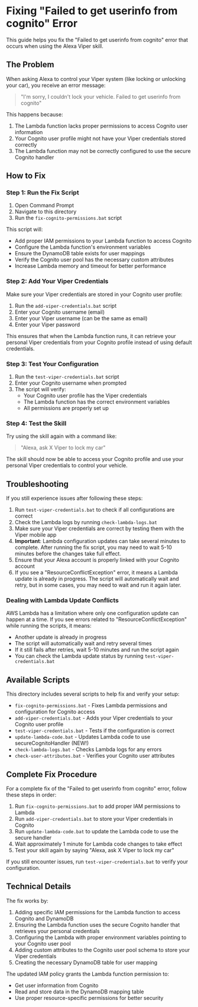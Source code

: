 # Fixing "Failed to get userinfo from cognito" Error

This guide helps you fix the "Failed to get userinfo from cognito" error that occurs when using the Alexa Viper skill.

## The Problem

When asking Alexa to control your Viper system (like locking or unlocking your car), you receive an error message:
> "I'm sorry, I couldn't lock your vehicle. Failed to get userinfo from cognito"

This happens because:
1. The Lambda function lacks proper permissions to access Cognito user information
2. Your Cognito user profile might not have your Viper credentials stored correctly
3. The Lambda function may not be correctly configured to use the secure Cognito handler

## How to Fix

### Step 1: Run the Fix Script

1. Open Command Prompt 
2. Navigate to this directory
3. Run the `fix-cognito-permissions.bat` script

This script will:
- Add proper IAM permissions to your Lambda function to access Cognito
- Configure the Lambda function's environment variables
- Ensure the DynamoDB table exists for user mappings
- Verify the Cognito user pool has the necessary custom attributes
- Increase Lambda memory and timeout for better performance

### Step 2: Add Your Viper Credentials

Make sure your Viper credentials are stored in your Cognito user profile:

1. Run the `add-viper-credentials.bat` script
2. Enter your Cognito username (email)
3. Enter your Viper username (can be the same as email)
4. Enter your Viper password

This ensures that when the Lambda function runs, it can retrieve your personal Viper credentials from your Cognito profile instead of using default credentials.

### Step 3: Test Your Configuration

1. Run the `test-viper-credentials.bat` script
2. Enter your Cognito username when prompted
3. The script will verify:
   - Your Cognito user profile has the Viper credentials
   - The Lambda function has the correct environment variables
   - All permissions are properly set up

### Step 4: Test the Skill

Try using the skill again with a command like:
> "Alexa, ask X Viper to lock my car"

The skill should now be able to access your Cognito profile and use your personal Viper credentials to control your vehicle.

## Troubleshooting

If you still experience issues after following these steps:

1. Run `test-viper-credentials.bat` to check if all configurations are correct
2. Check the Lambda logs by running `check-lambda-logs.bat`
3. Make sure your Viper credentials are correct by testing them with the Viper mobile app
4. **Important**: Lambda configuration updates can take several minutes to complete. After running the fix script, you may need to wait 5-10 minutes before the changes take full effect.
5. Ensure that your Alexa account is properly linked with your Cognito account
6. If you see a "ResourceConflictException" error, it means a Lambda update is already in progress. The script will automatically wait and retry, but in some cases, you may need to wait and run it again later.

### Dealing with Lambda Update Conflicts

AWS Lambda has a limitation where only one configuration update can happen at a time. If you see errors related to "ResourceConflictException" while running the scripts, it means:

- Another update is already in progress
- The script will automatically wait and retry several times
- If it still fails after retries, wait 5-10 minutes and run the script again
- You can check the Lambda update status by running `test-viper-credentials.bat`

## Available Scripts

This directory includes several scripts to help fix and verify your setup:

- `fix-cognito-permissions.bat` - Fixes Lambda permissions and configuration for Cognito access
- `add-viper-credentials.bat` - Adds your Viper credentials to your Cognito user profile
- `test-viper-credentials.bat` - Tests if the configuration is correct
- `update-lambda-code.bat` - Updates Lambda code to use secureCognitoHandler (NEW!)
- `check-lambda-logs.bat` - Checks Lambda logs for any errors
- `check-user-attributes.bat` - Verifies your Cognito user attributes

## Complete Fix Procedure

For a complete fix of the "Failed to get userinfo from cognito" error, follow these steps in order:

1. Run `fix-cognito-permissions.bat` to add proper IAM permissions to Lambda
2. Run `add-viper-credentials.bat` to store your Viper credentials in Cognito
3. Run `update-lambda-code.bat` to update the Lambda code to use the secure handler
4. Wait approximately 1 minute for Lambda code changes to take effect
5. Test your skill again by saying "Alexa, ask X Viper to lock my car"

If you still encounter issues, run `test-viper-credentials.bat` to verify your configuration.

## Technical Details

The fix works by:
1. Adding specific IAM permissions for the Lambda function to access Cognito and DynamoDB
2. Ensuring the Lambda function uses the secure Cognito handler that retrieves your personal credentials
3. Configuring the Lambda with proper environment variables pointing to your Cognito user pool
4. Adding custom attributes to the Cognito user pool schema to store your Viper credentials
5. Creating the necessary DynamoDB table for user mapping

The updated IAM policy grants the Lambda function permission to:
- Get user information from Cognito
- Read and store data in the DynamoDB mapping table
- Use proper resource-specific permissions for better security